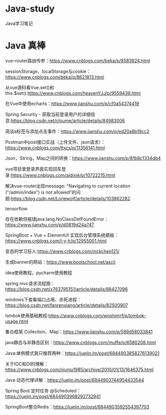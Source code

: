 # Java-study
Java学习笔记

# Java 真棒


vue-router路由传参：https://www.cnblogs.com/beka/p/8583924.html

sessionStorage、localStorage与cookie：https://www.cnblogs.com/beka/p/8621813.html

从vue源码看Vue.set()和this.$set():https://www.cnblogs.com/heavenYJJ/p/9559439.html

在Vue中使用echarts：https://www.jianshu.com/p/cf0a54374419

Spring Security - 获取当前登录用户的详细信息:https://blog.csdn.net/cloume/article/details/84983006

简谈a标签与添加点击事件：https://www.jianshu.com/p/ed20a8b19cc2

Postman中post接口实战（上传文件、json请求）：https://www.cnblogs.com/ttxcs/p/11356141.html

Json，String，Map之间的转换：https://www.jianshu.com/p/81b8c1334db4

vue项目里登录界面实现回车登录:https://www.cnblogs.com/aidixie/p/10722215.html

解决vue-router出现message: "Navigating to current location ("/admin/index") is not allowed"的问题:https://blog.csdn.net/LonewoIf/article/details/103862282

tensorflow

存在依赖但报错java.lang.NoClassDefFoundError：https://www.jianshu.com/p/d0819d24a747

SpringBoot + Vue + ElementUI 实现后台管理系统模板：https://www.cnblogs.com/l-y-h/p/12955001.html

变态的学习狂人:https://www.cnblogs.com/nickchen121/

生成banner的网站：https://www.bootschool.net/ascii

idea使用教程，pycharm使用教程

spring mvc请求流程图：https://blog.csdn.net/x763795151/article/details/88427096

windows下查看端口占用、杀死进程：https://blog.csdn.net/fanrenxiang/article/details/82500907

lombok使用基础教程:https://www.cnblogs.com/woshimrf/p/lombok-usage.html

集合框架 Collection、Map：https://www.jianshu.com/p/589d58033841

java静态与非静态区别：https://www.cnblogs.com/muffe/p/6580208.html

Java:单例模式我只推荐两种：https://juejin.im/post/6844903858276139021

关于IOC和DI的理解：https://www.cnblogs.com/niuniu1985/archive/2010/01/13/1646375.html

Java 动态代理详解：https://juejin.im/post/6844903744954433544

Spring Boot 定时任务 @Scheduled：https://juejin.im/post/6844903968292732941

SpringBoot整合Redis：https://juejin.im/post/6844903592554397703

